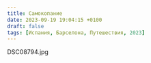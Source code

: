 ```yaml
---
title: Самокопание
date: 2023-09-19 19:04:15 +0100
draft: false
tags: [Испания, Барселона, Путешествия, 2023]
---
```

DSC08794.jpg
